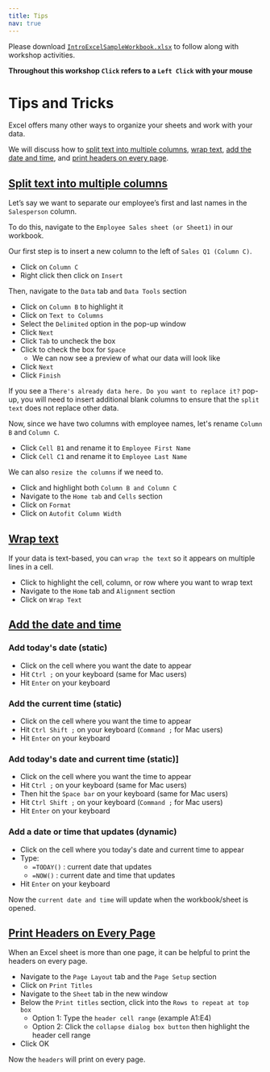 ```yaml
---
title: Tips
nav: true
---
```

Please download <a href="images/IntroExcelSampleWorkbook.xlsx" target="_blank">`IntroExcelSampleWorkbook.xlsx`</a> to follow along with workshop activities.

**Throughout this workshop `Click` refers to a `Left Click` with your mouse**

# Tips and Tricks

Excel offers many other ways to organize your sheets and work with your data.

We will discuss how to [split text into multiple columns](#split-text-into-multiple-columns), [wrap text](#wrap-text), [add the date and time](#add-the-date-and-time), and [print headers on every page](#print-headers-on-every-page).

## [Split text into multiple columns](#split-text-into-multiple-columns)

Let’s say we want to separate our employee’s first and last names in the `Salesperson` column.

To do this, navigate to the `Employee Sales sheet (or Sheet1)` in our workbook.

Our first step is to insert a new column to the left of `Sales Q1 (Column C)`.
* Click on `Column C`
* Right click then click on `Insert`

Then, navigate to the `Data` tab and `Data Tools` section
* Click on `Column B` to highlight it
* Click on `Text to Columns`
* Select the `Delimited` option in the pop-up window
* Click `Next`
* Click `Tab` to uncheck the box
* Click to check the box for `Space`
  * We can now see a preview of what our data will look like
* Click `Next`
* Click `Finish`

If you see a `There's already data here. Do you want to replace it?` pop-up, you will need to insert additional blank columns to ensure that the `split text` does not replace other data.

Now, since we have two columns with employee names, let's rename `Column B` and `Column C`.
* Click `Cell B1` and rename it to `Employee First Name`
* Click `Cell C1` and rename it to `Employee Last Name`

We can also `resize the columns` if we need to.
* Click and highlight both `Column B and Column C`
* Navigate to the `Home tab` and `Cells` section
* Click on `Format`
* Click on `Autofit Column Width`

## [Wrap text](#wrap-text)
If your data is text-based, you can `wrap the text` so it appears on multiple lines in a cell.
* Click to highlight the cell, column, or row where you want to wrap text
* Navigate to the `Home` tab and `Alignment` section
* Click on `Wrap Text`

## [Add the date and time](#add-the-date-and-time)
### Add today's date (static)
* Click on the cell where you want the date to appear
* Hit `Ctrl ;` on your keyboard (same for Mac users)
* Hit `Enter` on your keyboard

### Add the current time (static)
* Click on the cell where you want the time to appear
* Hit `Ctrl Shift ;` on your keyboard (`Command ;` for Mac users)
* Hit `Enter` on your keyboard

### Add today's date and current time (static)]
* Click on the cell where you want the time to appear
* Hit `Ctrl ;` on your keyboard (same for Mac users)
* Then hit the `Space bar` on your keyboard (same for Mac users)
* Hit `Ctrl Shift ;` on your keyboard (`Command ;` for Mac users)
* Hit `Enter` on your keyboard

### Add a date or time that updates (dynamic)
* Click on the cell where you today's date and current time to appear
* Type: 
  * `=TODAY()` : current date that updates
  * `=NOW()` : current date and time that updates
* Hit `Enter` on your keyboard

Now the `current date and time` will update when the workbook/sheet is opened.

## [Print Headers on Every Page](#print-headers-on-every-page)
When an Excel sheet is more than one page, it can be helpful to print the headers on every page.
* Navigate to the `Page Layout` tab and the `Page Setup` section
* Click on `Print Titles`
* Navigate to the `Sheet` tab in the new window
* Below the `Print titles` section, click into the `Rows to repeat at top box`
  * Option 1: Type the `header cell range` (example A1:E4)
  * Option 2: Click the `collapse dialog box button` then highlight the header cell range
* Click OK

Now the `headers` will print on every page.
